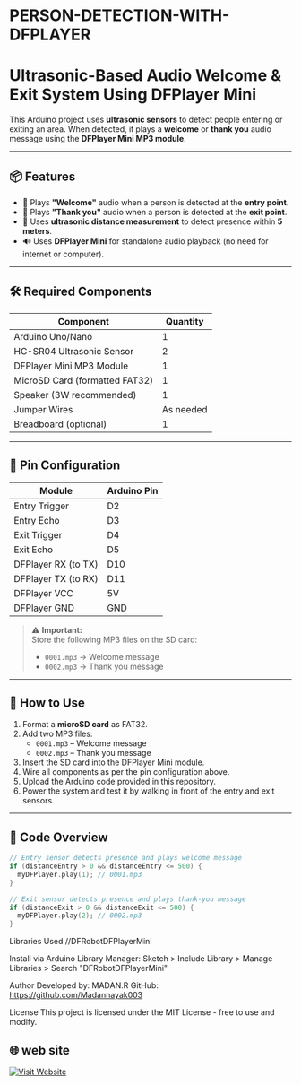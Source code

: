 # PERSON-DETECTION-WITH-DFPLAYER

# Ultrasonic-Based Audio Welcome & Exit System Using DFPlayer Mini

This Arduino project uses **ultrasonic sensors** to detect people entering or exiting an area. When detected, it plays a **welcome** or **thank you** audio message using the **DFPlayer Mini MP3 module**.

---

## 📦 Features

- 🎵 Plays **"Welcome"** audio when a person is detected at the **entry point**.
- 🎵 Plays **"Thank you"** audio when a person is detected at the **exit point**.
- 📏 Uses **ultrasonic distance measurement** to detect presence within **5 meters**.
- 🔊 Uses **DFPlayer Mini** for standalone audio playback (no need for internet or computer).

---

## 🛠️ Required Components

| Component               | Quantity |
|------------------------|----------|
| Arduino Uno/Nano       | 1        |
| HC-SR04 Ultrasonic Sensor | 2      |
| DFPlayer Mini MP3 Module | 1       |
| MicroSD Card (formatted FAT32) | 1 |
| Speaker (3W recommended) | 1       |
| Jumper Wires           | As needed|
| Breadboard (optional)  | 1        |

---

## 🔌 Pin Configuration

| Module              | Arduino Pin |
|---------------------|-------------|
| Entry Trigger       | D2          |
| Entry Echo          | D3          |
| Exit Trigger        | D4          |
| Exit Echo           | D5          |
| DFPlayer RX (to TX) | D10         |
| DFPlayer TX (to RX) | D11         |
| DFPlayer VCC        | 5V          |
| DFPlayer GND        | GND         |

> ⚠️ **Important:**  
> Store the following MP3 files on the SD card:
> - `0001.mp3` → Welcome message  
> - `0002.mp3` → Thank you message  

---

## 💾 How to Use

1. Format a **microSD card** as FAT32.
2. Add two MP3 files:
   - `0001.mp3` – Welcome message
   - `0002.mp3` – Thank you message
3. Insert the SD card into the DFPlayer Mini module.
4. Wire all components as per the pin configuration above.
5. Upload the Arduino code provided in this repository.
6. Power the system and test it by walking in front of the entry and exit sensors.

---

## 🧠 Code Overview

```cpp
// Entry sensor detects presence and plays welcome message
if (distanceEntry > 0 && distanceEntry <= 500) {
  myDFPlayer.play(1); // 0001.mp3
}

// Exit sensor detects presence and plays thank-you message
if (distanceExit > 0 && distanceExit <= 500) {
  myDFPlayer.play(2); // 0002.mp3
}
```
Libraries Used
//DFRobotDFPlayerMini

Install via Arduino Library Manager:
Sketch > Include Library > Manage Libraries > Search "DFRobotDFPlayerMini"

Author
Developed by: MADAN.R
GitHub: https://github.com/Madannayak003

License
This project is licensed under the MIT License - free to use and modify.

## 🌐 web site

[![Visit Website](https://img.shields.io/badge/View_Website-007BFF?style=for-the-badge&logo=google-chrome&logoColor=white)](https://madannayak003.github.io/WEB-PAGE/)
